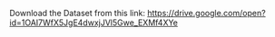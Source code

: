 Download the Dataset from this link: https://drive.google.com/open?id=1OAI7WfX5JgE4dwxjJVl5Gwe_EXMf4XYe
